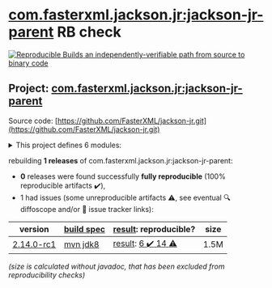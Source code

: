 [com.fasterxml.jackson.jr:jackson-jr-parent](https://search.maven.org/artifact/com.fasterxml.jackson.jr/jackson-jr-parent/) RB check
=======

[![Reproducible Builds](https://reproducible-builds.org/images/logos/rb.svg) an independently-verifiable path from source to binary code](https://reproducible-builds.org/)

## Project: [com.fasterxml.jackson.jr:jackson-jr-parent](https://search.maven.org/artifact/com.fasterxml.jackson.jr/jackson-jr-parent/)

Source code: [https://github.com/FasterXML/jackson-jr.git](https://github.com/FasterXML/jackson-jr.git)

<details><summary>This project defines 6 modules:</summary>

* [com.fasterxml.jackson.jr:jackson-jr-all](https://search.maven.org/artifact/com.fasterxml.jackson.jr/jackson-jr-all/)
* [com.fasterxml.jackson.jr:jackson-jr-annotation-support](https://search.maven.org/artifact/com.fasterxml.jackson.jr/jackson-jr-annotation-support/)
* [com.fasterxml.jackson.jr:jackson-jr-objects](https://search.maven.org/artifact/com.fasterxml.jackson.jr/jackson-jr-objects/)
* [com.fasterxml.jackson.jr:jackson-jr-parent](https://search.maven.org/artifact/com.fasterxml.jackson.jr/jackson-jr-parent/)
* [com.fasterxml.jackson.jr:jackson-jr-retrofit2](https://search.maven.org/artifact/com.fasterxml.jackson.jr/jackson-jr-retrofit2/)
* [com.fasterxml.jackson.jr:jackson-jr-stree](https://search.maven.org/artifact/com.fasterxml.jackson.jr/jackson-jr-stree/)
</details>

rebuilding **1 releases** of com.fasterxml.jackson.jr:jackson-jr-parent:
- **0** releases were found successfully **fully reproducible** (100% reproducible artifacts :heavy_check_mark:),
- 1 had issues (some unreproducible artifacts :warning:, see eventual :mag: diffoscope and/or :memo: issue tracker links):

| version | [build spec](/BUILDSPEC.md) | [result](https://reproducible-builds.org/docs/jvm/): reproducible? | size |
| -- | --------- | ------ | -- |
| [2.14.0-rc1](https://search.maven.org/artifact/com.fasterxml.jackson.jr/jackson-jr-parent/2.14.0-rc1/pom) | [mvn jdk8](jackson-jr-2.14.0-rc1.buildspec) | [result](jackson-jr-parent-2.14.0-rc1.buildinfo): [6 :heavy_check_mark:  14 :warning:](jackson-jr-parent-2.14.0-rc1.buildcompare) | 1.5M |

<i>(size is calculated without javadoc, that has been excluded from reproducibility checks)</i>
